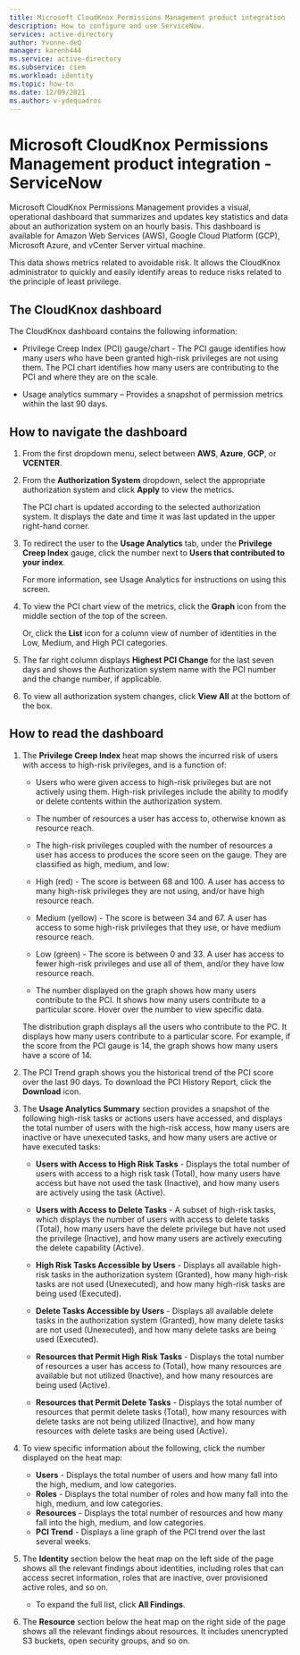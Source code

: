 ```yaml
---
title: Microsoft CloudKnox Permissions Management product integration - ServiceNow
description: How to configure and use ServiceNow.
services: active-directory
author: Yvonne-deQ
manager: karenh444
ms.service: active-directory
ms.subservice: ciem
ms.workload: identity
ms.topic: how-to
ms.date: 12/09/2021
ms.author: v-ydequadros
---
```


# Microsoft CloudKnox Permissions Management product integration - ServiceNow

Microsoft CloudKnox Permissions Management provides a visual, operational dashboard that summarizes and updates key statistics and data about an authorization system on an hourly basis. This dashboard is available for Amazon Web Services (AWS), Google Cloud Platform (GCP), Microsoft Azure, and vCenter Server virtual machine.

This data shows metrics related to avoidable risk. It allows the CloudKnox administrator to quickly and easily identify areas to reduce risks related to the principle of least privilege.

## The CloudKnox dashboard

The CloudKnox dashboard contains the following information:

- Privilege Creep Index (PCI) gauge/chart - The PCI gauge identifies how many users who have been granted high-risk privileges are not using them. The PCI chart identifies how many users are contributing to the PCI and where they are on the scale.

- Usage analytics summary – Provides a snapshot of permission metrics within the last 90 days.

## How to navigate the dashboard

1. From the first dropdown menu, select between **AWS**, **Azure**, **GCP**, or **VCENTER**. 
2. From the **Authorization System** dropdown, select the appropriate authorization system and click **Apply** to view the metrics. 

   The PCI chart is updated according to the selected authorization system. It displays the date and time it was last updated in the upper right-hand corner.
3. To redirect the user to the **Usage Analytics** tab, under the **Privilege Creep Index** gauge, click the number next to **Users that contributed to your index**. 

    For more information, see Usage Analytics for instructions on using this screen.
4. To view the PCI chart view of the metrics, click the **Graph** icon from the middle section of the top of the screen.

    Or, click the **List** icon for a column view of number of identities in the Low, Medium, and High PCI categories. 
5. The far right column displays **Highest PCI Change** for the last seven days and shows the Authorization system name with the PCI number and the change number, if applicable. 
6. To view all authorization system changes, click **View All** at the bottom of the box.

## How to read the dashboard

1. The **Privilege Creep Index** heat map shows the incurred risk of users with access to high-risk privileges, and is a function of:

	- Users who were given access to high-risk privileges but are not actively using them. High-risk privileges include the ability to modify or delete contents within the authorization system.

	- The number of resources a user has access to, otherwise known as resource reach.

	- The high-risk privileges coupled with the number of resources a user has access to produces the score seen on the gauge. They are classified as high, medium, and low:

	- High (red) - The score is between 68 and 100. A user has access to many high-risk privileges they are not using, and/or have high resource reach.

	- Medium (yellow) - The score is between 34 and 67. A user has access to some high-risk privileges that they use, or have medium resource reach.

	- Low (green) - The score is between 0 and 33. A user has access to fewer high-risk privileges and use all of them, and/or they have low resource reach.

	- The number displayed on the graph shows how many users contribute to the PCI. It shows how many users contribute to a particular score. Hover over the number to view specific data.

   The distribution graph displays all the users who contribute to the PC. It displays how many users contribute to a particular score. For example, if the score from the PCI gauge is 14, the graph shows how many users have a score of 14.

2. The PCI Trend graph shows you the historical trend of the PCI score over the last 90 days. To download the PCI History Report, click the **Download** icon.

3. The **Usage Analytics Summary** section provides a snapshot of the following high-risk tasks or actions users have accessed, and displays the total number of users with the high-risk access, how many users are inactive or have unexecuted tasks, and how many users are active or have executed tasks:

	- **Users with Access to High Risk Tasks** - Displays the total number of users with access to a high risk task (Total), how many users have access but have not used the task (Inactive), and how many users are actively using the task (Active).

	- **Users with Access to Delete Tasks** - A subset of high-risk tasks, which displays the number of users with access to delete tasks (Total), how many users have the delete privilege but have not used the privilege (Inactive), and how many users are actively executing the delete capability (Active).

	- **High Risk Tasks Accessible by Users** - Displays all available high-risk tasks in the authorization system (Granted), how many high-risk tasks are not used (Unexecuted), and how many high-risk tasks are being used (Executed).

	- **Delete Tasks Accessible by Users** - Displays all available delete tasks in the authorization system (Granted), how many delete tasks are not used (Unexecuted), and how many delete tasks are being used (Executed).

	- **Resources that Permit High Risk Tasks** - Displays the total number of resources a user has access to (Total), how many resources are available but not utilized (Inactive), and how many resources are being used (Active).

	- **Resources that Permit Delete Tasks** - Displays the total number of resources that permit delete tasks (Total), how many resources with delete tasks are not being utilized (Inactive), and how many resources with delete tasks are being used (Active).


4. To view specific information about the following, click the number displayed on the heat map:
	- **Users** - Displays the total number of users and how many fall into the high, medium, and low categories.
	- **Roles** - Displays the total number of roles and how many fall into the high, medium, and low categories.
	- **Resources** - Displays the total number of resources and how many fall into the high, medium, and low categories.
	- **PCI Trend** - Displays a line graph of the PCI trend over the last several weeks.

5. The **Identity** section below the heat map on the left side of the page shows all the relevant findings about identities, including roles that can access secret information, roles that are inactive, over provisioned active roles, and so on. 

   - To expand the full list, click **All Findings**.
6. The **Resource** section below the heat map on the right side of the page shows all the relevant findings about resources. It includes unencrypted S3 buckets, open security groups, and so on.

<!---## Next steps--->